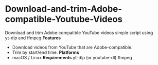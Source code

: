 # Download-and-trim-Adobe-compatible-Youtube-Videos
Download and trim Adobe compatible YouTube videos simple script using yt-dlp and ffmpeg 
**Features**
- Download videos from YouTube that are Adobe-compatible. 
- Trim by start/end time.
**Platforms**
- macOS / Linux 
**Requirements**
yt-dlp (or youtube-dl)
ffmpeg
